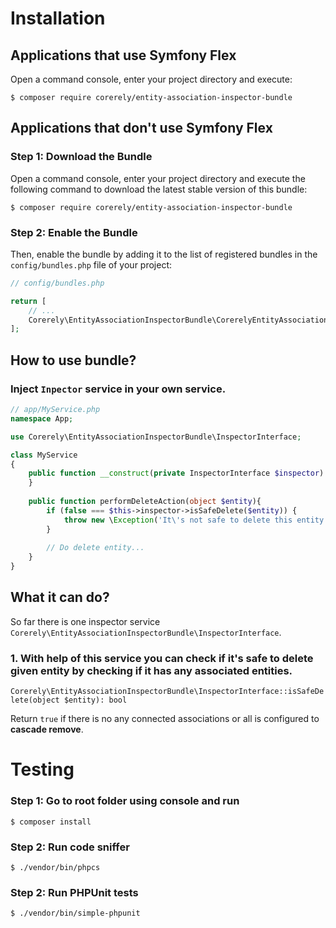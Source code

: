Installation
============

Applications that use Symfony Flex
----------------------------------

Open a command console, enter your project directory and execute:

```console
$ composer require corerely/entity-association-inspector-bundle
```

Applications that don't use Symfony Flex
----------------------------------------

### Step 1: Download the Bundle

Open a command console, enter your project directory and execute the
following command to download the latest stable version of this bundle:

```console
$ composer require corerely/entity-association-inspector-bundle
```

### Step 2: Enable the Bundle

Then, enable the bundle by adding it to the list of registered bundles
in the `config/bundles.php` file of your project:

```php
// config/bundles.php

return [
    // ...
    Corerely\EntityAssociationInspectorBundle\CorerelyEntityAssociationInspectorBundle::class => ['all' => true],
];
```

How to use bundle?
------------------

### Inject `Inpector` service in your own service. 

```php
// app/MyService.php
namespace App;

use Corerely\EntityAssociationInspectorBundle\InspectorInterface;

class MyService
{
    public function __construct(private InspectorInterface $inspector) {
    }
    
    public function performDeleteAction(object $entity){
        if (false === $this->inspector->isSafeDelete($entity)) {
            throw new \Exception('It\'s not safe to delete this entity. It\'s associated with more than one other entity');
        }
        
        // Do delete entity...
    }
} 
```

What it can do?
--------------

So far there is one inspector service `Corerely\EntityAssociationInspectorBundle\InspectorInterface`.

### 1. With help of this service you can check if it's safe to delete given entity by checking if it has any associated entities.

`Corerely\EntityAssociationInspectorBundle\InspectorInterface::isSafeDelete(object $entity): bool`

Return `true` if there is no any connected associations or all is configured to **cascade remove**.

Testing
=======

### Step 1: Go to root folder using console and run

```console
$ composer install
```

### Step 2: Run code sniffer

```console
$ ./vendor/bin/phpcs
```

### Step 2: Run PHPUnit tests

```console
$ ./vendor/bin/simple-phpunit
```

